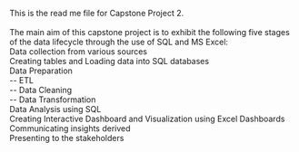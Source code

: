 This is the read me file for Capstone Project 2.
<br>
<br>
The main aim of this capstone project is to exhibit the following five stages of the data lifecycle through the use of SQL and MS Excel:
<br>
Data collection from various sources
<br>
Creating tables and Loading data into SQL databases
<br>
Data Preparation
<br>
-- ETL
<br>
-- Data Cleaning
<br>
-- Data Transformation
<br>
Data Analysis using SQL
<br>
Creating Interactive Dashboard and Visualization using Excel Dashboards
<br>
Communicating insights derived
<br>
Presenting to the stakeholders
